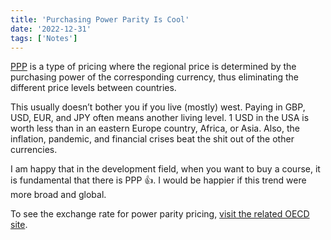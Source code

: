 ```yaml
---
title: 'Purchasing Power Parity Is Cool'
date: '2022-12-31'
tags: ['Notes']
---
```


[PPP](https://en.wikipedia.org/wiki/Purchasing_power_parity) is a type of pricing where the regional price is determined by the purchasing power of the corresponding currency, thus eliminating the different price levels between countries.

This usually doesn’t bother you if you live (mostly) west. Paying in GBP, USD, EUR, and JPY often means another living level. 1 USD in the USA is worth less than in an eastern Europe country, Africa, or Asia. Also, the inflation, pandemic, and financial crises beat the shit out of the other currencies.

I am happy that in the development field, when you want to buy a course, it is fundamental that there is PPP 👍. I would be happier if this trend were more broad and global.

To see the exchange rate for power parity pricing, [visit the related OECD site](https://data.oecd.org/conversion/exchange-rates.htm).
